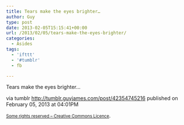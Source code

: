 ```yaml
---
title: Tears make the eyes brighter…
author: Guy
type: post
date: 2013-02-05T15:15:41+00:00
url: /2013/02/05/tears-make-the-eyes-brighter/
categories:
  - Asides
tags:
  - 'ifttt'
  - '#tumblr'
  - fb

---
```

<span>Tears make the eyes brighter&#8230;</span><span></span>

via tumblr http://tumblr.guyjames.com/post/42354745216 published on February 05, 2013 at 04:01PM

<small><a href="https://creativecommons.org/licenses/by-nc/3.0/" target="_blank">Some rights reserved &#8211; Creative Commons Licence</a></small>.